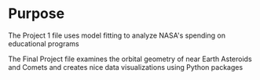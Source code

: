 
<h1> Purpose </h1>
<p> The Project 1 file uses model fitting to analyze NASA's spending on educational programs </p>
<p> The Final Project file examines the orbital geometry of near Earth Asteroids and Comets and 
creates nice data visualizations using Python packages </p> 
